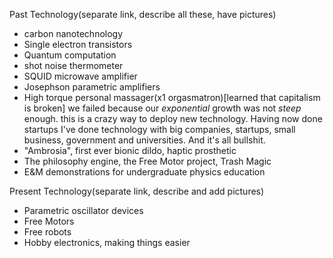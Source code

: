 

Past Technology(separate link, describe all these, have pictures)

* carbon nanotechnology
* Single electron transistors
* Quantum computation
* shot noise thermometer
* SQUID microwave amplifier
* Josephson parametric amplifiers
* High torque personal massager(x1 orgasmatron)[learned that capitalism is broken]
			we failed because our *exponential* growth was not *steep* enough.  this is a crazy way to deploy new technology. Having now done startups I've done technology with big companies, startups, small business, government and universities.  And it's all bullshit. 
* "Ambrosia", first ever bionic dildo, haptic prosthetic
* The philosophy engine, the Free Motor project, Trash Magic
* E&M demonstrations for undergraduate physics education

	
Present Technology(separate link, describe and add pictures)

* Parametric oscillator devices
* Free Motors
* Free robots
* Hobby electronics, making things easier

